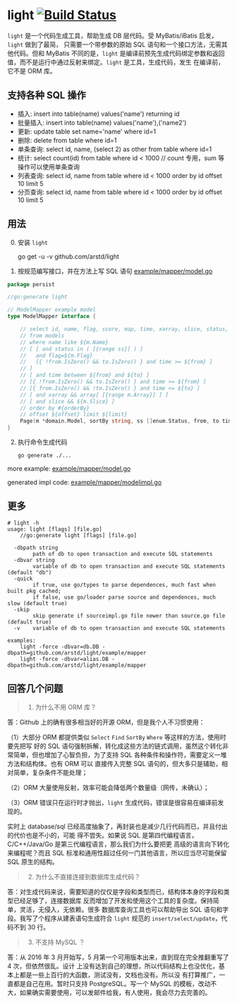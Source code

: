 light [![Build Status](https://travis-ci.org/arstd/light.svg?branch=master)](https://travis-ci.org/arstd/light)
================================================================================

`light` 是一个代码生成工具，帮助生成 DB 层代码。受 MyBatis/iBatis 启发，`light` 做到了最简，
只需要一个带参数的原始 SQL 语句和一个接口方法，无需其他代码。但和 MyBatis 不同的是，`light`
是编译前预先生成代码绑定参数和返回值，而不是运行中通过反射来绑定。`light` 是工具，生成代码，发生
在编译前，它不是 ORM 库。


支持各种 SQL 操作
--------------------------------------------------------------------------------

* 插入: insert into table(name) values('name') returning id
* 批量插入: insert into table(name) values('name'),('name2')
* 更新: update table set name='name' where id=1
* 删除: delete from table where id=1
* 单条查询: select id, name, (select 2) as other from table where id=1
* 统计: select count(id) from table where id < 1000 // count 专用，sum 等操作可以使用单条查询
* 列表查询: select id, name from table where id < 1000 order by id offset 10 limit 5
* 分页查询: select id, name from table where id < 1000 order by id offset 10 limit 5


用法
--------------------------------------------------------------------------------

0. 安装 `light`

	go get -u -v github.com/arstd/light

1. 按规范编写接口，并在方法上写 SQL 语句 [example/mapper/model.go](example/mapper/model.go)

```go
package persist

//go:generate light

// ModelMapper example model
type ModelMapper interface {

	// select id, name, flag, score, map, time, xarray, slice, status, pointer, struct_slice, uint32
	// from models
	// where name like ${m.Name}
	// [ [ and status in ( [{range ss}] ) ]
	//   and flag=${m.Flag}
	//   [{ !from.IsZero() && to.IsZero() } and time >= ${from} ]
	// ]
	// [ and time between ${from} and ${to} ]
	// [{ !from.IsZero() && to.IsZero() } and time >= ${from} ]
	// [{ from.IsZero() && !to.IsZero() } and time <= ${to} ]
	// [ and xarray && array[ [{range m.Array}] ] ]
	// [ and slice && ${m.Slice} ]
	// order by #{orderBy}
	// offset ${offset} limit ${limit}
	Page(m *domain.Model, sortBy string, ss []enum.Status, from, to time.Time, offset, limit int, tx ...*sql.Tx) (total int64, data []*domain.Model, err error)
}
```

2. 执行命令生成代码

    `go generate ./...`


more example: [example/mapper/model.go](example/mapper/model.go)

generated impl code: [example/mapper/modelimpl.go](example/mapper/modelimpl.go)


更多
--------------------------------------------------------------------------------

```
# light -h
usage: light [flags] [file.go]
	//go:generate light [flags] [file.go]

  -dbpath string
    	path of db to open transaction and execute SQL statements
  -dbvar string
    	variable of db to open transaction and execute SQL statements (default "db")
  -quick
    	if true, use go/types to parse dependences, much fast when built pkg cached;
        if false, use go/loader parse source and dependences, much slow (default true)
  -skip
    	skip generate if sourceimpl.go file newer than source.go file (default true)
  -v	variable of db to open transaction and execute SQL statements

examples:
	light -force -dbvar=db.DB -dbpath=github.com/arstd/light/example/mapper
	light -force -dbvar=alias.DB -dbpath=github.com/arstd/light/example/mapper
```


回答几个问题
--------------------------------------------------------------------------------

> 1. 为什么不用 ORM 库？

答：Github 上的确有很多相当好的开源 ORM，但是我个人不习惯使用：

（1）大部分 ORM 都提供类似 `Select` `Find` `SortBy` `Where` 等这样的方法，使用时要先把写
好的 SQL 语句强制拆解，转化成这些方法的链式调用，虽然这个转化非常简单，但也增加了心智负担，为了支持 SQL
各种条件和操作符，需要定义一堆方法和结构体。也有 ORM 可以
直接传入完整 SQL 语句的，但大多只是辅助，相对简单，复杂条件不能处理；

（2）ORM 大量使用反射，效率可能会降低两个数量级（网传，未确认）；

（3）ORM 错误只在运行时才抛出，`light` 生成代码，错误是很容易在编译前发现的。

实时上 database/sql 已经高度抽象了，再封装也是减少几行代码而已，并且付出的代价也是不小的，可能
得不尝失。如果说 SQL 是第四代编程语言， C/C++/Java/Go 是第三代编程语言，那么我们为什么要把更
高级的语言向下转化来编程呢？而且 SQL 标准和通用性超过任何一门其他语言，所以应当尽可能保留 SQL
原生的结构。

> 2. 为什么不直接连接到数据库生成代码？

答：对生成代码来说，需要知道的仅仅是字段和类型而已，结构体本身的字段和类型已经足够了，连接数据库
反而增加了开发和使用这个工具的复杂度。保持简单，灵活，无侵入，无依赖。很多
数据库查询工具也可以帮助导出 SQL 语句和字段。我写了个程序从建表语句生成符合 `light` 规范的 `insert/select/update`，代码不到 30 行。

> 3. 不支持 MySQL ？

答：从 2016 年 3 月开始写，5 月第一个可用版本出来，直到现在完全推翻重写了 4 次，但依然很乱。设计
上没有达到自己的理想，所以代码结构上也没优化，基本上都是一些上百行的大函数，测试没有，文档也没有。所以没
有打算推广，一直都是自己在用。暂时只支持 PostgreSQL。写一个 MySQL 的模板，改动不
大，如果确实需要使用，可以发邮件给我，有人使用，我会尽力去完善的。
